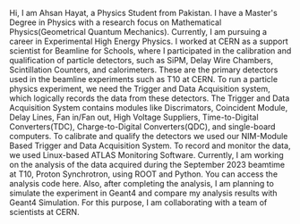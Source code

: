 Hi, I am Ahsan Hayat, a Physics Student from Pakistan. I have a Master's Degree in Physics with a research focus on Mathematical Physics(Geometrical Quantum Mechanics).
Currently, I am pursuing a career in Experimental High Energy Physics. I worked at CERN as a support scientist for Beamline for Schools, where I participated in the calibration
and qualification of particle detectors, such as SiPM, Delay Wire Chambers, Scintillation Counters, and calorimeters. These are the primary detectors used in the beamline experiments
such as T10 at CERN. To run a particle physics experiment, we need the Trigger and Data Acquisition system, which logically records the data from these detectors.
The Trigger and Data Acquisition System contains modules like Discrimators, Coincident Module, Delay Lines, Fan in/Fan out, High Voltage Suppliers, Time-to-Digital Converters(TDC), Charge-to-Digital Converters(QDC),
and single-board computers. To calibrate and qualify the detectors we used our NIM-Module Based Trigger and Data Acquisition System. To record and monitor the data, we used Linux-based ATLAS Monitoring Software.
Currently, I am working on the analysis of the data acquired during the September 2023 beamtime at T10, Proton Synchrotron, using ROOT and Python. You can access the analysis code here.
Also, after completing the analysis, I am planning to simulate the experiment in Geant4 and compare my analysis results with Geant4 Simulation. For this purpose, I am collaborating with a team of scientists at CERN.
